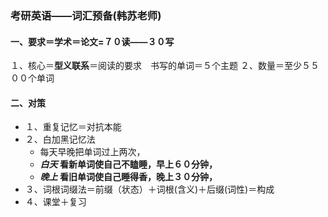 ### 考研英语——词汇预备(韩苏老师)

#### 一、要求＝学术＝论文=７０读——３０写

１、核心＝**型义联系**＝阅读的要求　书写的单词＝５个主题
２、数量＝至少５５００个单词

#### 二、对策

+ １、重复记忆＝对抗本能
+ ２、白加黑记忆法
  + 每天早晚把单词过上两次，
  + ***白天*  看新单词使自己不瞌睡，早上６０分钟，**
  + ***晚上*  看旧单词使自己睡得香，晚上３０分钟，**
+ ３、词根词缀法＝前缀（状态）＋词根(含义)＋后缀(词性)＝构成
+ ４、课堂＋复习
